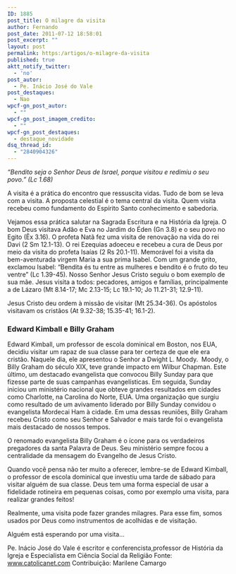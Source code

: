 ```yaml
---
ID: 1885
post_title: O milagre da visita
author: Fernando
post_date: 2011-07-12 18:58:01
post_excerpt: ""
layout: post
permalink: https:/artigos/o-milagre-da-visita
published: true
aktt_notify_twitter:
  - 'no'
post_autor:
  - Pe. Inácio José do Vale
post_destaques:
  - Nao
wpcf-gn_post_autor:
  - ""
wpcf-gn_post_imagem_credito:
  - ""
wpcf-gn_post_destaques:
  - destaque_novidade
dsq_thread_id:
  - "2840904326"
---
```

<em>“Bendito seja o Senhor Deus de Israel, porque visitou e redimiu o seu povo.” (Lc 1.68)</em>

A visita é a prática do encontro que ressuscita vidas. Tudo de bom se leva com a visita. A proposta celestial é o tema central da visita. Quem visita recebeu como fundamento do Espírito Santo conhecimento e sabedoria.

Vejamos essa prática salutar na Sagrada Escritura e na História da Igreja. O bom Deus visitava Adão e Eva no Jardim do Éden (Gn 3.8) e o seu povo no Egito (Êx 3.16). O profeta Natã fez uma visita de renovação na vida do rei Davi (2 Sm 12.1-13). O rei Ezequias adoeceu e recebeu a cura de Deus por meio da visita do profeta Isaías (2 Rs 20.1-11). Memorável foi a visita da bem-aventurada virgem Maria a sua prima Isabel. Com um grande grito, exclamou Isabel: “Bendita és tu entre as mulheres e bendito é o fruto do teu ventre” (Lc 1.39-45). Nosso Senhor Jesus Cristo seguiu o bom exemplo de sua mãe. Jesus visita a todos: pecadores, amigos e famílias, principalmente a de Lázaro (Mt 8.14-17; Mc 2.13-15; Lc 19.1-10; Jo 11.21-31; 12.9-11).

Jesus Cristo deu ordem à missão de visitar (Mt 25.34-36). Os apóstolos visitavam os cristãos (At 9.32-38; 15.35-41; 16.1-2).
<h3>Edward Kimball e Billy Graham</h3>
Edward Kimball, um professor de escola dominical em Boston, nos EUA, decidiu visitar um rapaz de sua classe para ter certeza de que ele era cristão. Naquele dia, ele apresentou o Senhor a Dwight L. Moody.  Moody, o Billy Graham do século XIX, teve grande impacto em Wilbur Chapman. Este último, um destacado evangelista que convocou Billy Sunday para que fizesse parte de suas campanhas evangelísticas. Em seguida, Sunday iniciou um ministério nacional que obteve grandes resultados em cidades como Charlotte, na Carolina do Norte, EUA. Uma organização que surgiu como resultado de um avivamento liderado por Billy Sunday convidou o evangelista Mordecai Ham à cidade. Em uma dessas reuniões, Billy Graham recebeu Cristo como seu Senhor e Salvador e mais tarde foi o evangelista mais destacado de nossos tempos.

O renomado evangelista Billy Graham é o ícone para os verdadeiros pregadores da santa Palavra de Deus. Seu ministério sempre focou a centralidade da mensagem do Evangelho de Jesus Cristo.

Quando você pensa não ter muito a oferecer, lembre-se de Edward Kimball, o professor de escola dominical que investiu uma tarde de sábado para visitar alguém de sua classe. Deus tem uma forma especial de usar a fidelidade rotineira em pequenas coisas, como por exemplo uma visita, para realizar grandes feitos!

Realmente, uma visita pode fazer grandes milagres. Para esse fim, somos usados por Deus como instrumentos de acolhidas e de visitação.

Alguém está esperando por uma visita...

Pe. Inácio José do Vale é escritor e conferencista,professor de História da Igreja e Especialista em Ciência Social da Religião
Fonte: www.catolicanet.com
Contribuição: Marilene Camargo